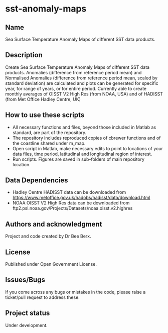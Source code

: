 # sst-anomaly-maps

## Name
Sea Surface Temperature Anomaly Maps of different SST data products.  
 

## Description
Create Sea Surface Temperature Anomaly Maps of different SST data products.  Anomalies (difference from reference period mean) and Normalised Anomalies (difference from reference period mean, scaled by standard deviation) are calculated and plots can be generated for specific year, for range of years, or for entire period.  Currently able to create monthly averages of OISST V2 High Res (from NOAA, USA) and of HADISST (from Met Office Hadley Centre, UK)


## How to use these scripts

- All necessary functions and files, beyond those included in Matlab as standard, are part of the repository. 
- The repository includes reproduced copies of cbrewer functions and of the coastline shared under m_map. 
- Open script in Matlab, make necessary edits to point to locations of your data files, time period, latitudinal and longitudinal region of interest. 
- Run scripts.  Figures are saved in sub-folders of main repository location.  


## Data Dependencies

- Hadley Centre HADISST data can be downloaded from https://www.metoffice.gov.uk/hadobs/hadisst/data/download.html
- NOAA OISST V2 High Res data can be downloaded from ftp2.psl.noaa.gov/Projects/Datasets/noaa.oisst.v2.highres


## Authors and acknowledgment
Project and code created by Dr Bee Berx. 

## License
Published under Open Government License. 

## Issues/Bugs
If you come across any bugs or mistakes in the code, please raise a ticket/pull request to address these. 

## Project status
Under development. 